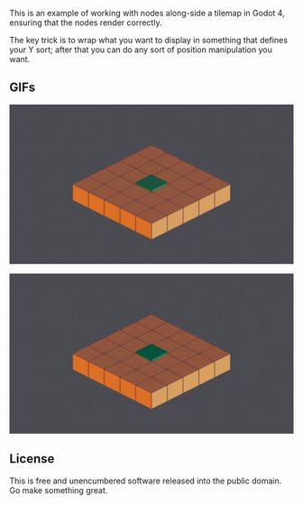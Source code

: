 This is an example of working with nodes along-side a tilemap in Godot 4,
ensuring that the nodes render correctly.

The key trick is to wrap what you want to display in something that defines your
Y sort; after that you can do any sort of position manipulation you want.

## GIFs

![before](before.gif "Before")

![after](after.gif "After")

## License

This is free and unencumbered software released into the public domain. Go make
something great.
